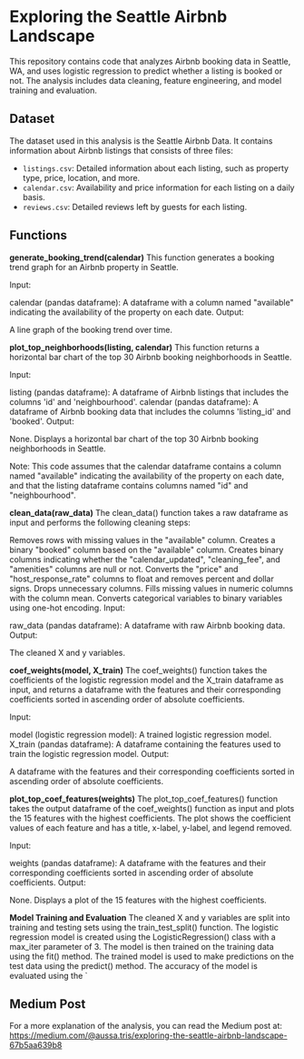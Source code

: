 # Exploring the Seattle Airbnb Landscape

This repository contains code that analyzes Airbnb booking data in Seattle, WA, and uses logistic regression to predict whether a listing is booked or not. The analysis includes data cleaning, feature engineering, and model training and evaluation.

## Dataset

The dataset used in this analysis is the Seattle Airbnb Data. It contains information about Airbnb listings that consists of three files:

- `listings.csv`: Detailed information about each listing, such as property type, price, location, and more.
- `calendar.csv`: Availability and price information for each listing on a daily basis.
- `reviews.csv`: Detailed reviews left by guests for each listing.

## Functions
**generate_booking_trend(calendar)**
This function generates a booking trend graph for an Airbnb property in Seattle.

Input:

calendar (pandas dataframe): A dataframe with a column named "available" indicating the availability of the property on each date.
Output:

A line graph of the booking trend over time.

**plot_top_neighborhoods(listing, calendar)**
This function returns a horizontal bar chart of the top 30 Airbnb booking neighborhoods in Seattle.

Input:

listing (pandas dataframe): A dataframe of Airbnb listings that includes the columns 'id' and 'neighbourhood'.
calendar (pandas dataframe): A dataframe of Airbnb booking data that includes the columns 'listing_id' and 'booked'.
Output:

None. Displays a horizontal bar chart of the top 30 Airbnb booking neighborhoods in Seattle.

Note: This code assumes that the calendar dataframe contains a column named "available" indicating the availability of the property on each date, and that the listing dataframe contains columns named "id" and "neighbourhood".

**clean_data(raw_data)**
The clean_data() function takes a raw dataframe as input and performs the following cleaning steps:

Removes rows with missing values in the "available" column.
Creates a binary "booked" column based on the "available" column.
Creates binary columns indicating whether the "calendar_updated", "cleaning_fee", and "amenities" columns are null or not.
Converts the "price" and "host_response_rate" columns to float and removes percent and dollar signs.
Drops unnecessary columns.
Fills missing values in numeric columns with the column mean.
Converts categorical variables to binary variables using one-hot encoding.
Input:

raw_data (pandas dataframe): A dataframe with raw Airbnb booking data.
Output:

The cleaned X and y variables.

**coef_weights(model, X_train)**
The coef_weights() function takes the coefficients of the logistic regression model and the X_train dataframe as input, and returns a dataframe with the features and their corresponding coefficients sorted in ascending order of absolute coefficients.

Input:

model (logistic regression model): A trained logistic regression model.
X_train (pandas dataframe): A dataframe containing the features used to train the logistic regression model.
Output:

A dataframe with the features and their corresponding coefficients sorted in ascending order of absolute coefficients.

**plot_top_coef_features(weights)**
The plot_top_coef_features() function takes the output dataframe of the coef_weights() function as input and plots the 15 features with the highest coefficients. The plot shows the coefficient values of each feature and has a title, x-label, y-label, and legend removed.

Input:

weights (pandas dataframe): A dataframe with the features and their corresponding coefficients sorted in ascending order of absolute coefficients.
Output:

None. Displays a plot of the 15 features with the highest coefficients.

**Model Training and Evaluation**
The cleaned X and y variables are split into training and testing sets using the train_test_split() function. The logistic regression model is created using the LogisticRegression() class with a max_iter parameter of 3. The model is then trained on the training data using the fit() method. The trained model is used to make predictions on the test data using the predict() method. The accuracy of the model is evaluated using the `

## Medium Post

For a more explanation of the analysis, you can read the Medium post at: https://medium.com/@aussa.tris/exploring-the-seattle-airbnb-landscape-67b5aa639b8
